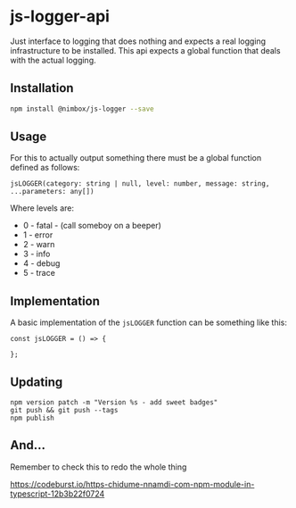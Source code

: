# js-logger-api

Just interface to logging that does nothing and expects a real logging
infrastructure to be installed. This api expects a global function that
deals with the actual logging.  

## Installation 

```sh
npm install @nimbox/js-logger --save
```

## Usage

For this to actually output something there must be a global function 
defined as follows:

```
jsLOGGER(category: string | null, level: number, message: string, ...parameters: any[])
```

Where levels are:

* 0 - fatal - (call someboy on a beeper)
* 1 - error
* 2 - warn
* 3 - info
* 4 - debug
* 5 - trace

## Implementation

A basic implementation of the `jsLOGGER` function can be something like this:

```
const jsLOGGER = () => {

};
```

## Updating

```
npm version patch -m "Version %s - add sweet badges"
git push && git push --tags
npm publish
```

## And...

Remember to check this to redo the whole thing

https://codeburst.io/https-chidume-nnamdi-com-npm-module-in-typescript-12b3b22f0724